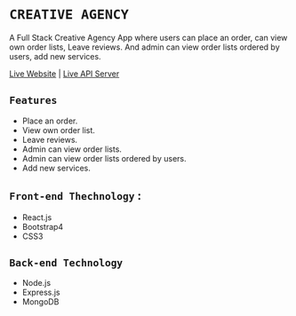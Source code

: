 # `CREATIVE AGENCY`

A Full Stack Creative Agency App where users can place an order, can view own order lists, Leave reviews. And admin can view order lists ordered by users, add new services. 

[Live Website](https://creative-agency-35c16.firebaseapp.com/) | [Live API Server](https://desolate-oasis-15440.herokuapp.com/)

## `Features`
* Place an order.
* View own order list.
* Leave reviews.
* Admin can view order lists.
* Admin can view order lists ordered by users.
* Add new services.

## `Front-end Thechnology` :
* React.js
* Bootstrap4
* CSS3

## `Back-end Technology`
* Node.js
* Express.js
* MongoDB

